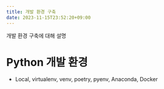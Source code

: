 ```yaml
---
title: 개발 환경 구축
date: 2023-11-15T23:52:20+09:00
---
```


개발 환경 구축에 대해 설명

# Python 개발 환경
- Local, virtualenv, venv, poetry, pyenv, Anaconda, Docker